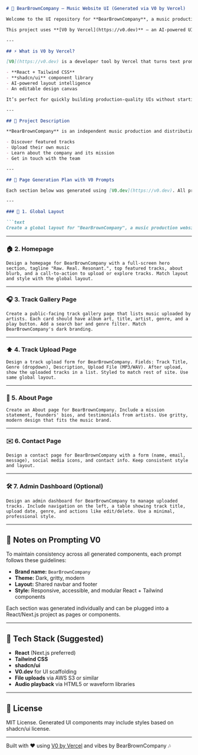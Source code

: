 ```markdown
# 🎵 BearBrownCompany — Music Website UI (Generated via V0 by Vercel)

Welcome to the UI repository for **BearBrownCompany**, a music production brand focused on raw, real, and resonant sounds.

This project uses **[V0 by Vercel](https://v0.dev)** — an AI-powered UI generation tool that turns natural language prompts into clean React + Tailwind components. This repo documents the prompt-driven design workflow used to create each section of the site.

---

## ⚡ What is V0 by Vercel?

[V0](https://v0.dev) is a developer tool by Vercel that turns text prompts into fully styled, accessible UI components using:

- **React + Tailwind CSS**
- **shadcn/ui** component library
- AI-powered layout intelligence
- An editable design canvas

It’s perfect for quickly building production-quality UIs without starting from scratch.

---

## 🧠 Project Description

**BearBrownCompany** is an independent music production and distribution brand. This site allows users to:

- Discover featured tracks  
- Upload their own music  
- Learn about the company and its mission  
- Get in touch with the team

---

## 📁 Page Generation Plan with V0 Prompts

Each section below was generated using [V0.dev](https://v0.dev). All prompts are included below in properly formatted code blocks for reuse.

---

### 🧭 1. Global Layout

```text
Create a global layout for "BearBrownCompany", a music production website. Include a dark-themed navbar with the logo, navigation links (Home, Upload, Tracks, About, Contact), and a sticky header. Add a footer with copyright info and social links.
```

---

### 🏠 2. Homepage

```text
Design a homepage for BearBrownCompany with a full-screen hero section, tagline "Raw. Real. Resonant.", top featured tracks, about blurb, and a call-to-action to upload or explore tracks. Match layout and style with the global layout.
```

---

### 🎧 3. Track Gallery Page

```text
Create a public-facing track gallery page that lists music uploaded by artists. Each card should have album art, title, artist, genre, and a play button. Add a search bar and genre filter. Match BearBrownCompany's dark branding.
```

---

### ⬆️ 4. Track Upload Page

```text
Design a track upload form for BearBrownCompany. Fields: Track Title, Genre (dropdown), Description, Upload File (MP3/WAV). After upload, show the uploaded tracks in a list. Styled to match rest of site. Use same global layout.
```

---

### 👤 5. About Page

```text
Create an About page for BearBrownCompany. Include a mission statement, founders' bios, and testimonials from artists. Use gritty, modern design that fits the music brand.
```

---

### ✉️ 6. Contact Page

```text
Design a contact page for BearBrownCompany with a form (name, email, message), social media icons, and contact info. Keep consistent style and layout.
```

---

### 🛠️ 7. Admin Dashboard (Optional)

```text
Design an admin dashboard for BearBrownCompany to manage uploaded tracks. Include navigation on the left, a table showing track title, upload date, genre, and actions like edit/delete. Use a minimal, professional style.
```

---

## 🔄 Notes on Prompting V0

To maintain consistency across all generated components, each prompt follows these guidelines:

- **Brand name:** `BearBrownCompany`  
- **Theme:** Dark, gritty, modern  
- **Layout:** Shared navbar and footer  
- **Style:** Responsive, accessible, and modular React + Tailwind components  

Each section was generated individually and can be plugged into a React/Next.js project as pages or components.

---

## 🧩 Tech Stack (Suggested)

- **React** (Next.js preferred)  
- **Tailwind CSS**  
- **shadcn/ui**  
- **V0.dev** for UI scaffolding  
- **File uploads** via AWS S3 or similar  
- **Audio playback** via HTML5 or waveform libraries  

---

## 📌 License

MIT License. Generated UI components may include styles based on shadcn/ui license.

---

Built with ❤️ using [V0 by Vercel](https://v0.dev) and vibes by BearBrownCompany 🎶
```





